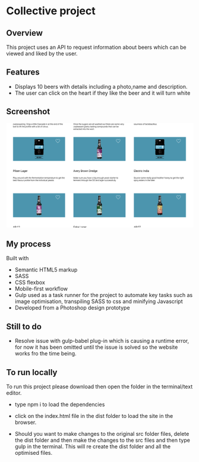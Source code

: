 # Collective project

## Overview

This project uses an API to request information about beers which can be viewed and liked by
the user.

## Features

-  Displays 10 beers with details including a photo,name and description.
-  The user can click on the heart if they like the beer and it will turn white

## Screenshot

![](/src/images/desktop.png)

## My process

Built with

-  Semantic HTML5 markup
-  SASS
-  CSS flexbox
-  Mobile-first workflow
-  Gulp used as a task runner for the project to automate key tasks such
   as image optimisation, transpiling SASS to css and minifying Javascript
-  Developed from a Photoshop design prototype

## Still to do

-  Resolve issue with gulp-babel plug-in which is causing a runtime error, for
   now it has been omitted until the issue is solved so the website works fro
   the time being.

## To run locally

To run this project please download then open the folder in the terminal/text editor. 

-  type npm i to load the dependencies

-  click on the index.html file in the dist folder to load the site in the
   browser.

-  Should you want to make changes to the original src folder files, delete the
   dist folder and then make the changes to the src files and then type gulp in
   the terminal. This will re create the dist folder and all the optimised
   files.
